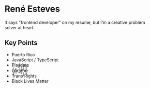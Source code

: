 # René Esteves

It says "frontend developer" on my resume, but I'm a creative problem solver at heart.

## Key Points

- Puerto Rico
- JavaScript / TypeScript
- Playdate
- G̸̲̞̟̓̑̕ͅå̵̙͙m̸̳̾̿̂͛͐į̵͓͐̌̇̾̕n̶̠͎̦̝̐̽̀͝g̵͙͎̐̐͆
- Trans Rights
- Black Lives Matter